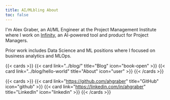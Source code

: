```yaml
---
title: AI/MLbling About
toc: false
---
```


I'm Alex Graber, an AI/ML Engineer at the Project Management Institute where I work on [Infinity](https://www.pmi.org/about/press-media/press-releases/pmi-introduces-pmi-infinity-the-all-new-ai-powered-resource-for-project-professionals),
an AI-powered tool and product for Project Managers.

Prior work includes Data Science and ML positions where I focused on business analytics and MLOps.

<!-- markdownlint-disable MD034 -->

{{< cards >}}
{{< card link="../blog/" title="Blog" icon="book-open" >}}
{{< card link="../blog/hello-world" title="About" icon="user" >}}
{{< /cards >}}

{{< cards >}}
{{< card link="https://github.com/ahgraber" title="GitHub" icon="github" >}}
{{< card link="https://linkedin.com/in/ahgraber" title="LinkedIn" icon="linkedin" >}}
{{< /cards >}}

<!-- markdownlint-enable -->
